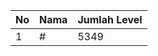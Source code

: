 | No | Nama            | Jumlah Level |
|----|-----------------|--------------|
| 1  | #    |    5349        |
